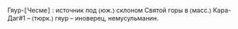 ---
---

Гяур-⟦Чесме⟧
: источник под ⦅юж.⦆ склоном Святой горы в ⦅масс.⦆ Кара-Даг#1 – ⦅тюрк.⦆ гяур – иноверец, немусульманин.
